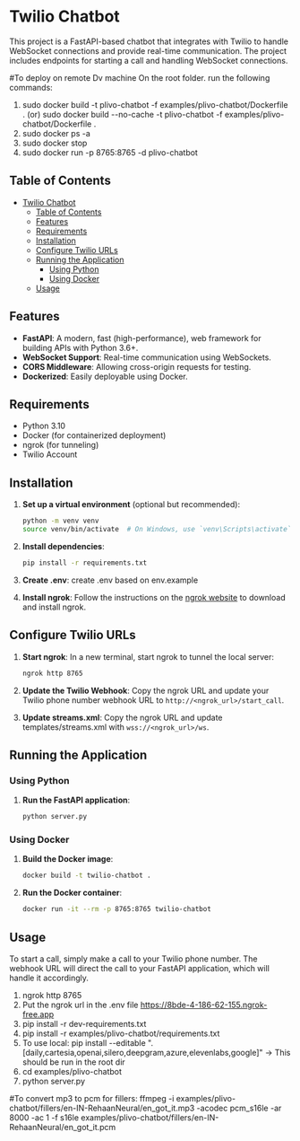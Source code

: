 # Twilio Chatbot

This project is a FastAPI-based chatbot that integrates with Twilio to handle WebSocket connections and provide real-time communication. The project includes endpoints for starting a call and handling WebSocket connections.

#To deploy on remote Dv machine
On the root folder. run the following commands:
1. sudo docker build  -t plivo-chatbot -f examples/plivo-chatbot/Dockerfile .
(or) sudo docker build --no-cache -t plivo-chatbot -f examples/plivo-chatbot/Dockerfile .
2. sudo docker ps -a
3. sudo docker stop <Id of the running contianer>
4. sudo docker run -p 8765:8765 -d plivo-chatbot

## Table of Contents

- [Twilio Chatbot](#twilio-chatbot)
  - [Table of Contents](#table-of-contents)
  - [Features](#features)
  - [Requirements](#requirements)
  - [Installation](#installation)
  - [Configure Twilio URLs](#configure-twilio-urls)
  - [Running the Application](#running-the-application)
    - [Using Python](#using-python)
    - [Using Docker](#using-docker)
  - [Usage](#usage)

## Features

- **FastAPI**: A modern, fast (high-performance), web framework for building APIs with Python 3.6+.
- **WebSocket Support**: Real-time communication using WebSockets.
- **CORS Middleware**: Allowing cross-origin requests for testing.
- **Dockerized**: Easily deployable using Docker.

## Requirements

- Python 3.10
- Docker (for containerized deployment)
- ngrok (for tunneling)
- Twilio Account

## Installation

1. **Set up a virtual environment** (optional but recommended):
    ```sh
    python -m venv venv
    source venv/bin/activate  # On Windows, use `venv\Scripts\activate`
    ```

2. **Install dependencies**:
    ```sh
    pip install -r requirements.txt
    ```

3. **Create .env**:
    create .env based on env.example

4. **Install ngrok**:
    Follow the instructions on the [ngrok website](https://ngrok.com/download) to download and install ngrok.

## Configure Twilio URLs

1. **Start ngrok**:
    In a new terminal, start ngrok to tunnel the local server:
    ```sh
    ngrok http 8765
    ```

2. **Update the Twilio Webhook**:
    Copy the ngrok URL and update your Twilio phone number webhook URL to `http://<ngrok_url>/start_call`.

3. **Update streams.xml**:
    Copy the ngrok URL and update templates/streams.xml with `wss://<ngrok_url>/ws`.

## Running the Application

### Using Python

1. **Run the FastAPI application**:
    ```sh
    python server.py
    ```

### Using Docker

1. **Build the Docker image**:
    ```sh
    docker build -t twilio-chatbot .
    ```

2. **Run the Docker container**:
    ```sh
    docker run -it --rm -p 8765:8765 twilio-chatbot
    ```
## Usage

To start a call, simply make a call to your Twilio phone number. The webhook URL will direct the call to your FastAPI application, which will handle it accordingly.



1. ngrok http 8765
2. Put the ngrok url in the .env file https://8bde-4-186-62-155.ngrok-free.app
3. pip install -r dev-requirements.txt
4. pip install -r examples/plivo-chatbot/requirements.txt
5. To use local: pip install --editable ".[daily,cartesia,openai,silero,deepgram,azure,elevenlabs,google]" -> This should be run in the root dir
6. cd examples/plivo-chatbot
7. python server.py

#To convert mp3 to pcm for fillers:
ffmpeg -i examples/plivo-chatbot/fillers/en-IN-RehaanNeural/en_got_it.mp3 -acodec pcm_s16le -ar 8000 -ac 1 -f s16le examples/plivo-chatbot/fillers/en-IN-RehaanNeural/en_got_it.pcm
